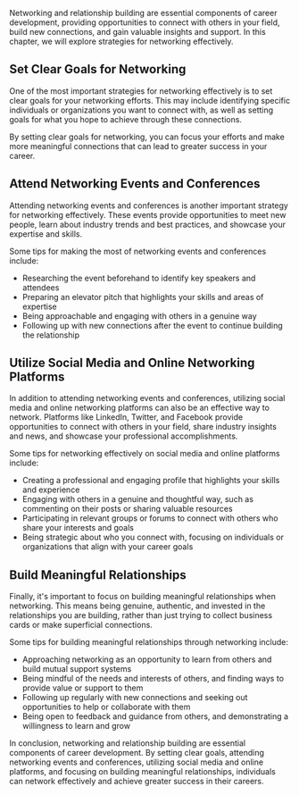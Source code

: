 
Networking and relationship building are essential components of career development, providing opportunities to connect with others in your field, build new connections, and gain valuable insights and support. In this chapter, we will explore strategies for networking effectively.

Set Clear Goals for Networking
------------------------------

One of the most important strategies for networking effectively is to set clear goals for your networking efforts. This may include identifying specific individuals or organizations you want to connect with, as well as setting goals for what you hope to achieve through these connections.

By setting clear goals for networking, you can focus your efforts and make more meaningful connections that can lead to greater success in your career.

Attend Networking Events and Conferences
----------------------------------------

Attending networking events and conferences is another important strategy for networking effectively. These events provide opportunities to meet new people, learn about industry trends and best practices, and showcase your expertise and skills.

Some tips for making the most of networking events and conferences include:

* Researching the event beforehand to identify key speakers and attendees
* Preparing an elevator pitch that highlights your skills and areas of expertise
* Being approachable and engaging with others in a genuine way
* Following up with new connections after the event to continue building the relationship

Utilize Social Media and Online Networking Platforms
----------------------------------------------------

In addition to attending networking events and conferences, utilizing social media and online networking platforms can also be an effective way to network. Platforms like LinkedIn, Twitter, and Facebook provide opportunities to connect with others in your field, share industry insights and news, and showcase your professional accomplishments.

Some tips for networking effectively on social media and online platforms include:

* Creating a professional and engaging profile that highlights your skills and experience
* Engaging with others in a genuine and thoughtful way, such as commenting on their posts or sharing valuable resources
* Participating in relevant groups or forums to connect with others who share your interests and goals
* Being strategic about who you connect with, focusing on individuals or organizations that align with your career goals

Build Meaningful Relationships
------------------------------

Finally, it's important to focus on building meaningful relationships when networking. This means being genuine, authentic, and invested in the relationships you are building, rather than just trying to collect business cards or make superficial connections.

Some tips for building meaningful relationships through networking include:

* Approaching networking as an opportunity to learn from others and build mutual support systems
* Being mindful of the needs and interests of others, and finding ways to provide value or support to them
* Following up regularly with new connections and seeking out opportunities to help or collaborate with them
* Being open to feedback and guidance from others, and demonstrating a willingness to learn and grow

In conclusion, networking and relationship building are essential components of career development. By setting clear goals, attending networking events and conferences, utilizing social media and online platforms, and focusing on building meaningful relationships, individuals can network effectively and achieve greater success in their careers.

